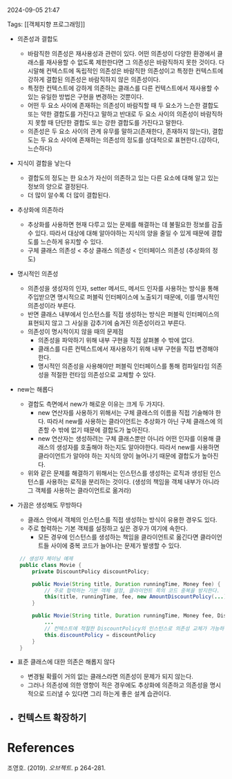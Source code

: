 
2024-09-05 21:47

Tags: [[객체지향 프로그래밍]]


- 의존성과 결합도
	- 바람직한 의존성은 재사용성과 관련이 있다. 어떤 의존성이 다양한 환경에서 클래스를 재사용할 수 없도록 제한한다면 그 의존성은 바람직하지 못한 것이다. 다시말해 컨텍스트에 독립적인 의존성은 바람직한 의존성이고 특정한 컨텍스트에 강하게 결합된 의존성은 바람직하지 않은 의존성이다.
	- 특정한 컨텍스트에 강하게 의존하는 클래스를 다른 컨텍스트에서 재사용할 수 있는 유일한 방법은 구현을 변경하는 것뿐이다.
	- 어떤 두 요소 사이에 존재하는 의존성이 바람직할 때 두 요소가 느슨한 결합도 또는 약한 결합도를 가진다고 말하고 반대로 두 요소 사이의 의존성이 바람직하지 못할 때 단단한 결합도 또는 강한 결합도를 가진다고 말한다.
	- 의존성은 두 요소 사이의 관계 유무를 말하고(존재한다, 존재하지 않는다), 결합도는 두 요소 사이에 존재하는 의존성의 정도를 상대적으로 표현한다.(강하다, 느슨하다)

- 지식이 결합을 낳는다
	- 결합도의 정도는 한 요소가 자신이 의존하고 있는 다른 요소에 대해 알고 있는 정보의 양으로 결정된다.
	- 더 많이 알수록 더 많이 결합된다.

- 추상화에 의존하라
	- 추상화를 사용하면 현재 다루고 있는 문제를 해결하는 데 불필요한 정보를 감출 수 있다. 따라서 대상에 대해 알아야하는 지식의 양을 줄일 수 있게 때문에 결합도를 느슨하게 유지할 수 있다.
	- 구체 클래스 의존성 < 추상 클래스 의존성 < 인터페이스 의존성 (추상화의 정도)

- 명시적인 의존성
	- 의존성을 생성자의 인자, setter 메서드, 메서드 인자를 사용하는 방식을 통해 주입받으면 명시적으로 퍼블릭 인터페이스에 노출되기 때문에, 이를 명시적인 의존성이라 부른다.
	- 반면 클래스 내부에서 인스턴스를 직접 생성하는 방식은 퍼블릭 인터페이스의 표현되지 않고 그 사실을 감추기에 숨겨진 의존성이라고 부른다.
	- 의존성이 명시적이지 않을 때의 문제점
		- 의존성을 파악하기 위해 내부 구현을 직접 살펴볼 수 밖에 없다.
		- 클래스를 다른 컨텍스트에서 재사용하기 위해 내부 구현을 직접 변경해야 한다.
		- 명시적인 의존성을 사용해야만 퍼블릭 인터페이스를 통해 컴파일타임 의존성을 적절한 런타임 의존성으로 교체할 수 있다.

- new는 해롭다
	- 결합도 측면에서 new가 해로운 이유는 크게 두 가지다.
		- new 연산자를 사용하기 위해서는 구체 클래스의 이름을 직접 기술해야 한다. 따라서 new를 사용하는 클라이언트는 추상화가 아닌 구체 클래스에 의존할 수 밖에 없기 때문에 결합도가 높아진다.
		- new 연산자는 생성하려는 구체 클래스뿐만 아니라 어떤 인자를 이용해 클래스의 생성자를 호출해야 하는지도 알아야한다. 따라서 new를 사용하면 클라이언트가 알아야 하는 지식의 양이 늘어나기 때문에 결합도가 높아진다.
	- 위와 같은 문제를 해결하기 위해서는 인스턴스를 생성하는 로직과 생성된 인스턴스를 사용하는 로직을 분리하는 것이다. (생성의 책임을 객체 내부가 아니라 그 객체를 사용하는 클라이언트로 옮겨라)

- 가끔은 생성해도 무방하다
	- 클래스 안에서 객체의 인스턴스를 직접 생성하는 방식이 유용한 경우도 있다.
	- 주로 협력하는 기본 객체를 설정하고 싶은 경우가 여기에 속한다.
		- 모든 경우에 인스턴스를 생성하는 책임을 클라이언트로 옮긴다면 클라이언트들 사이에 중복 코드가 늘어나는 문제가 발생할 수 있다.
```java
	// 생성자 체이닝 예제
	public class Movie {
		private DiscountPolicy discountPolicy;

		public Movie(String title, Duration runningTime, Money fee) {
			// 주로 협력하는 기본 객체 설정, 클라이언트 쪽의 코드 중복을 방지한다.
			this(title, runningTime, fee, new AmountDiscountPolicy(...))
		}

		public Movie(String title, Duration runningTime, Money fee, DiscountPolicy discountPolicy) {
			...
			// 컨텍스트에 적절한 DiscountPolicy의 인스턴스로 의존성 교체가 가능하다.
			this.discountPolicy = discountPolicy
		}
	}
```


- 표준 클래스에 대한 의존은 해롭지 않다
	- 변경될 확률이 거의 없는 클래스라면 의존성이 문제가 되지 않는다.
	- 그러나 의존성에 의한 영향이 적은 경우에도 추상화에 의존하고 의존성을 명시적으로 드러낼 수 있다면 그리 하는게 좋은 설계 습관이다.

- 컨텍스트 확장하기
	- 


# References

조영호. (2019). *오브젝트*. p 264-281.